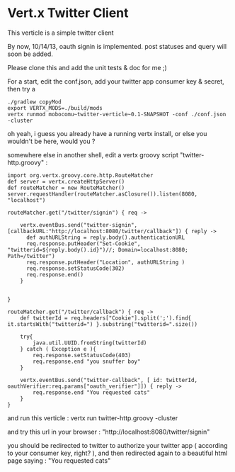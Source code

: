 # Vert.x Twitter Client

This verticle is a simple twitter client

By now, 10/14/13, oauth signin is implemented. post statuses and query will soon be added.

Please clone this and add the unit tests & doc for me ;)

For a start, edit the conf.json, add your twitter app consumer key & secret, then try a 

    ./gradlew copyMod
    export VERTX_MODS=./build/mods
    vertx runmod mobocomu~twitter-verticle~0.1-SNAPSHOT -conf ./conf.json -cluster

oh yeah, i guess you already have a running vertx install, or else you wouldn't be here, would you ? 

somewhere else in another shell, edit a vertx groovy script "twitter-http.groovy" :

    import org.vertx.groovy.core.http.RouteMatcher
    def server = vertx.createHttpServer()
    def routeMatcher = new RouteMatcher()
    server.requestHandler(routeMatcher.asClosure()).listen(8080, "localhost")

    routeMatcher.get("/twitter/signin") { req ->

        vertx.eventBus.send("twitter-signin", [callbackURL:"http://localhost:8080/twitter/callback"]) { reply ->
          def authURLString = reply.body().authenticationURL
          req.response.putHeader("Set-Cookie", "twitterid=${reply.body().id}")//; Domain=localhost:8080; Path=/twitter")
          req.response.putHeader("Location", authURLString )
          req.response.setStatusCode(302)
          req.response.end()
        }


    }

    routeMatcher.get("/twitter/callback") { req ->
        def twitterId = req.headers["Cookie"].split(';').find{ it.startsWith("twitterid=") }.substring("twitterid=".size())

        try{ 
            java.util.UUID.fromString(twitterId)
        } catch ( Exception e ){ 
            req.response.setStatusCode(403)
            req.response.end "you snuffer boy"
        }

        vertx.eventBus.send("twitter-callback", [ id: twitterId, oauthVerifier:req.params["oauth_verifier"]]) { reply ->
            req.response.end "You requested cats"
        }
    }


and run this verticle : vertx run twitter-http.groovy -cluster

and try this url in your browser : "http://localhost:8080/twitter/signin"

you should be redirected to twitter to authorize your twitter app ( according to your consumer key, right? ), and then redirected again to a beautiful html page saying : "You requested cats"